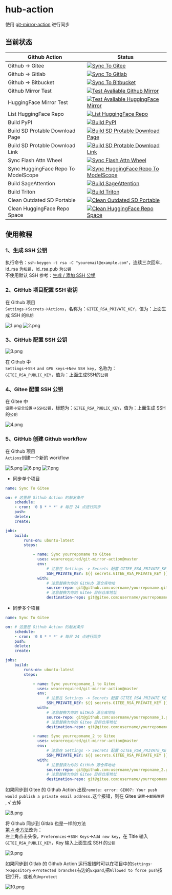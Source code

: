 # hub-action
使用 [git-mirror-action](https://github.com/wearerequired/git-mirror-action) 进行同步

## 当前状态

|Github Action|Status|
|---|---|
|Github -> Gitee|[![Sync To Gitee](https://github.com/licyk/hub-action/actions/workflows/sync-to-gitee.yml/badge.svg)](https://github.com/licyk/hub-action/actions/workflows/sync-to-gitee.yml)|
|Github -> Gitlab|[![Sync To Gitlab](https://github.com/licyk/hub-action/actions/workflows/sync-to-gitlab.yml/badge.svg)](https://github.com/licyk/hub-action/actions/workflows/sync-to-gitlab.yml)|
|Github -> Bitbucket|[![Sync To Bitbucket](https://github.com/licyk/hub-action/actions/workflows/sync-to-bitbucket.yml/badge.svg)](https://github.com/licyk/hub-action/actions/workflows/sync-to-bitbucket.yml)|
|Github Mirror Test|[![Test Avaliable Github Mirror](https://github.com/licyk/hub-action/actions/workflows/test-avaliable-github-mirror.yml/badge.svg)](https://github.com/licyk/hub-action/actions/workflows/test-avaliable-github-mirror.yml)|
|HuggingFace Mirror Test|[![Test Avaliable HuggingFace Mirror](https://github.com/licyk/hub-action/actions/workflows/test-avaliable-huggingface-mirror.yml/badge.svg)](https://github.com/licyk/hub-action/actions/workflows/test-avaliable-huggingface-mirror.yml)|
|List HuggingFace Repo|[![List HuggingFace Repo](https://github.com/licyk/hub-action/actions/workflows/list-hugginface-repo.yml/badge.svg)](https://github.com/licyk/hub-action/actions/workflows/list-hugginface-repo.yml)|
|Build PyPI|[![Build PyPI](https://github.com/licyk/hub-action/actions/workflows/build-pypi.yml/badge.svg)](https://github.com/licyk/hub-action/actions/workflows/build-pypi.yml)|
|Build SD Protable Download Page|[![Build SD Protable Download Page](https://github.com/licyk/hub-action/actions/workflows/build-sd-portable-download-pages.yml/badge.svg)](https://github.com/licyk/hub-action/actions/workflows/build-sd-portable-download-pages.yml)|
|Build SD Protable Download Link|[![Build SD Protable Download Link](https://github.com/licyk/hub-action/actions/workflows/build-sd-portable-link.yml/badge.svg)](https://github.com/licyk/hub-action/actions/workflows/build-sd-portable-link.yml)|
|Sync Flash Attn Wheel|[![Sync Flash Attn Wheel](https://github.com/licyk/hub-action/actions/workflows/sync-flash-attn-whl.yml/badge.svg)](https://github.com/licyk/hub-action/actions/workflows/sync-flash-attn-whl.yml)|
|Sync HuggingFace Repo To ModelScope|[![Sync HuggingFace Repo To ModelScope](https://github.com/licyk/hub-action/actions/workflows/sync-hf-to-ms.yml/badge.svg)](https://github.com/licyk/hub-action/actions/workflows/sync-hf-to-ms.yml)|
|Build SageAttention|[![Build SageAttention](https://github.com/licyk/hub-action/actions/workflows/build-sageattn.yml/badge.svg)](https://github.com/licyk/hub-action/actions/workflows/build-sageattn.yml)|
|Build Triton|[![Build Triton](https://github.com/licyk/hub-action/actions/workflows/build-triton.yml/badge.svg)](https://github.com/licyk/hub-action/actions/workflows/build-triton.yml)|
|Clean Outdated SD Portable|[![Clean Outdated SD Portable](https://github.com/licyk/hub-action/actions/workflows/clean-outdated-sd-portable.yml/badge.svg)](https://github.com/licyk/hub-action/actions/workflows/clean-outdated-sd-portable.yml)|
|Clean HuggingFace Repo Space|[![Clean HuggingFace Repo Space](https://github.com/licyk/hub-action/actions/workflows/clean-hf-repo.yml/badge.svg)](https://github.com/licyk/hub-action/actions/workflows/clean-hf-repo.yml)|


## 使用教程

### 1、生成 SSH 公钥

执行命令：`ssh-keygen -t rsa -C "youremail@example.com"`，连续三次回车，id_rsa  为`私钥`，id_rsa.pub 为`公钥`  
不使用默认 SSH 参考：[生成 / 添加 SSH 公钥](https://help.gitee.com/enterprise/code-manage/%E6%9D%83%E9%99%90%E4%B8%8E%E8%AE%BE%E7%BD%AE/%E9%83%A8%E7%BD%B2%E5%85%AC%E9%92%A5%E7%AE%A1%E7%90%86/%E7%94%9F%E6%88%90%E6%88%96%E6%B7%BB%E5%8A%A0SSH%E5%85%AC%E9%92%A5)


### 2、GitHub 项目配置 SSH 密钥

在 Github 项目  
`Settings`->`Secrets`->`Actions`，名称为：`GITEE_RSA_PRIVATE_KEY`，值为：上面生成 SSH 的`私钥`

![1.png](assets/1.png)
![2.png](assets/2.png)


### 3、GitHub 配置 SSH 公钥

![3.png](assets/3.png)

在 Github 中  
`Settings`->`SSH and GPG keys`->`New SSH key`，名称为：`GITEE_RSA_PUBLIC_KEY`，值为：上面生成SSH的`公钥`


### 4、Gitee 配置 SSH 公钥

在 Gitee 中  
`设置`->`安全设置`->`SSH公钥`，标题为：`GITEE_RSA_PUBLIC_KEY`，值为：上面生成 SSH 的`公钥`

![4.png](assets/4.png)


### 5、GitHub 创建 Github workflow

在 Github 项目  
`Actions`创建一个新的 workflow

![5.png](assets/5.png)
![6.png](assets/6.png)
![7.png](assets/7.png)

- 同步单个项目

```yml
name: Sync To Gitee

on: # 这里是 Github Action 的触发条件
    schedule:
    - cron: '0 8 * * *' # 每日 24 点进行同步
    push:
    delete:
    create:

jobs:
    build:
        runs-on: ubuntu-latest
        steps:

            - name: Sync yourreponame to Gitee
              uses: wearerequired/git-mirror-action@master
              env:
                  # 注意在 Settings -> Secrets 配置 GITEE_RSA_PRIVATE_KEY
                  SSH_PRIVATE_KEY: ${{ secrets.GITEE_RSA_PRIVATE_KEY }}
              with:
                  # 注意替换为你的 GitHub 源仓库地址
                  source-repo: git@github.com:username/yourreponame.git
                  # 注意替换为你的 Gitee 目标仓库地址
                  destination-repo: git@gitee.com:username/yourreponame.git
```

- 同步多个项目

```yml
name: Sync To Gitee

on: # 这里是 Github Action 的触发条件
    schedule:
    - cron: '0 8 * * *' # 每日 24 点进行同步
    push:
    delete:
    create:

jobs:
    build:
        runs-on: ubuntu-latest
        steps:

            - name: Sync yourreponame_1 to Gitee
              uses: wearerequired/git-mirror-action@master
              env:
                  # 注意在 Settings -> Secrets 配置 GITEE_RSA_PRIVATE_KEY
                  SSH_PRIVATE_KEY: ${{ secrets.GITEE_RSA_PRIVATE_KEY }}
              with:
                  # 注意替换为你的 GitHub 源仓库地址
                  source-repo: git@github.com:username/yourreponame_1.git
                  # 注意替换为你的 Gitee 目标仓库地址
                  destination-repo: git@gitee.com:username/yourreponame_1.git

            - name: Sync yourreponame_2 to Gitee
              uses: wearerequired/git-mirror-action@master
              env:
                  # 注意在 Settings -> Secrets 配置 GITEE_RSA_PRIVATE_KEY
                  SSH_PRIVATE_KEY: ${{ secrets.GITEE_RSA_PRIVATE_KEY }}
              with:
                  # 注意替换为你的 GitHub 源仓库地址
                  source-repo: git@github.com:username/yourreponame_2.git
                  # 注意替换为你的 Gitee 目标仓库地址
                  destination-repo: git@gitee.com:username/yourreponame_2.git
```

如果同步到 Gitee 的 Github Action 出现`remote: error: GE007: Your push would publish a private email address.`这个报错，则在 Gitee `设置`->`邮箱管理` , √ 去掉

![8.png](assets/8.png)

将 Github 同步到 Gitlab 也是一样的方法  
[第 4 步方法](#4gitee-配置-ssh-公钥)改为：  
左上角点击头像，`Preferences`->`SSH Keys`->`Add new key`，在 Title 输入`GITEE_RSA_PUBLIC_KEY`，Key 输入上面生成 SSH 的`公钥`

![9.png](assets/9.png)

如果同步到 Gitlab 的 Github Action 运行报错时可以在项目中的`Settings`->`Repository`->`Protected branches`右边的`Expand`,把`Allowed to force push`按钮打开，或者点`Unprotect`

![10.png](assets/10.png)
